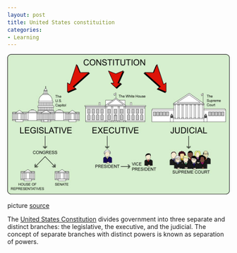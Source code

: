 ```yaml
---
layout: post
title: United States constituition
categories:
- Learning
---
```



![](/img/3_branches.jpg "3_branches")

picture [source](http://www.uen.org/utahlink/activities/uploads/20942_a_branches.jpg)

The [ United States Constitution](http://en.wikibooks.org/wiki/United_States_Government/The_Three_Branches) divides government into three separate and distinct branches: the legislative, the executive, and the judicial. The concept of separate branches with distinct powers is known as separation of powers. 
